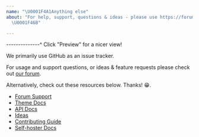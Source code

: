 ```yaml
---
name: "\U0001F4A1Anything else"
about: "For help, support, questions & ideas - please use https://forum.ghost.org
  \U0001F46B"

---
```


--------------^ Click "Preview" for a nicer view!

We primarily use GitHub as an issue tracker.

For usage and support questions, or ideas & feature requests please check out [our forum](https://forum.ghost.org).

Alternatively, check out these resources below. Thanks! 😁.

- [Forum Support](https://forum.ghost.org/c/help)
- [Theme Docs](http://themes.ghost.org/v1/)
- [API Docs](https://api.ghost.org/)
- [Ideas](https://forum.ghost.org/c/Ideas)
- [Contributing Guide](https://docs.ghost.org/v1/docs/contributing)
- [Self-hoster Docs](http://docs.ghost.org/v1/)
